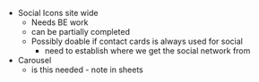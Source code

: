 * Social Icons site wide
	* Needs BE work
	* can be partially completed
	* Possibly doable if contact cards is always used for social
		* need to establish where we get the social network from
* Carousel
	* is this needed - note in sheets

